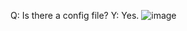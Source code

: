 Q: Is there a config file?
Y: Yes. 
![image](https://user-images.githubusercontent.com/78000769/208266758-f617006f-8fe3-418f-a5de-32244cf74aa8.png)
